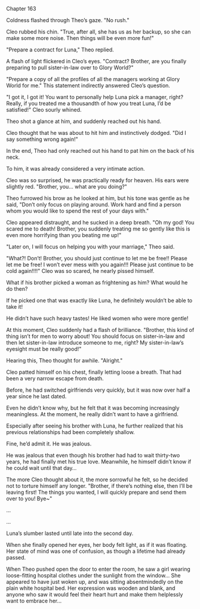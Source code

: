 Chapter 163

Coldness flashed through Theo’s gaze. "No rush."


Cleo rubbed his chin. "True, after all, she has us as her backup, so she can make some more noise. Then things will be even more fun!"


"Prepare a contract for Luna," Theo replied.


A flash of light flickered in Cleo’s eyes. "Contract? Brother, are you finally preparing to pull sister-in-law over to Glory World?"


"Prepare a copy of all the profiles of all the managers working at Glory World for me." This statement indirectly answered Cleo’s question.


"I got it, I got it! You want to personally help Luna pick a manager, right? Really, if you treated me a thousandth of how you treat Luna, I’d be satisfied!" Cleo sourly whined.


Theo shot a glance at him, and suddenly reached out his hand.


Cleo thought that he was about to hit him and instinctively dodged. "Did I say something wrong again!"


In the end, Theo had only reached out his hand to pat him on the back of his neck.


To him, it was already considered a very intimate action.


Cleo was so surprised, he was practically ready for heaven. His ears were slightly red. "Brother, you… what are you doing?"


Theo furrowed his brow as he looked at him, but his tone was gentle as he said, "Don’t only focus on playing around. Work hard and find a person whom you would like to spend the rest of your days with."


Cleo appeared distraught, and he sucked in a deep breath. "Oh my god! You scared me to death! Brother, you suddenly treating me so gently like this is even more horrifying than you beating me up!"


"Later on, I will focus on helping you with your marriage," Theo said.


"What?! Don’t! Brother, you should just continue to let me be free!! Please let me be free! I won’t ever mess with you again!!! Please just continue to be cold again!!!!" Cleo was so scared, he nearly pissed himself.


What if his brother picked a woman as frightening as him? What would he do then?


If he picked one that was exactly like Luna, he definitely wouldn’t be able to take it!


He didn’t have such heavy tastes! He liked women who were more gentle!


At this moment, Cleo suddenly had a flash of brilliance. "Brother, this kind of thing isn’t for men to worry about! You should focus on sister-in-law and then let sister-in-law introduce someone to me, right? My sister-in-law’s eyesight must be really good!"


Hearing this, Theo thought for awhile. "Alright."


Cleo patted himself on his chest, finally letting loose a breath. That had been a very narrow escape from death.


Before, he had switched girlfriends very quickly, but it was now over half a year since he last dated.


Even he didn’t know why, but he felt that it was becoming increasingly meaningless. At the moment, he really didn’t want to have a girlfriend.


Especially after seeing his brother with Luna, he further realized that his previous relationships had been completely shallow.


Fine, he’d admit it. He was jealous.


He was jealous that even though his brother had had to wait thirty-two years, he had finally met his true love. Meanwhile, he himself didn’t know if he could wait until that day…


The more Cleo thought about it, the more sorrowful he felt, so he decided not to torture himself any longer. "Brother, if there’s nothing else, then I’ll be leaving first! The things you wanted, I will quickly prepare and send them over to you! Bye~"


…


…


Luna’s slumber lasted until late into the second day.


When she finally opened her eyes, her body felt light, as if it was floating. Her state of mind was one of confusion, as though a lifetime had already passed.


When Theo pushed open the door to enter the room, he saw a girl wearing loose-fitting hospital clothes under the sunlight from the window… She appeared to have just woken up, and was sitting absentmindedly on the plain white hospital bed. Her expression was wooden and blank, and anyone who saw it would feel their heart hurt and make them helplessly want to embrace her…

